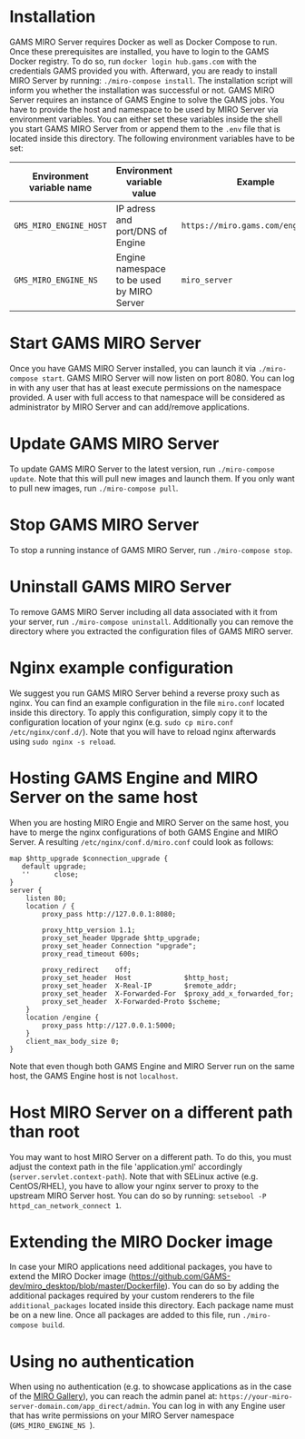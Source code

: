 # Installation
GAMS MIRO Server requires Docker as well as Docker Compose to run. Once these prerequisites are installed, you have to login to the GAMS Docker registry. To do so, run `docker login hub.gams.com` with the credentials GAMS provided you with. Afterward, you are ready to install MIRO Server by running: `./miro-compose install`. The installation script will inform you whether the installation was successful or not.
GAMS MIRO Server requires an instance of GAMS Engine to solve the GAMS jobs. You have to provide the host and namespace to be used by MIRO Server via environment variables.
You can either set these variables inside the shell you start GAMS MIRO Server from or append them to the `.env` file that is located inside this directory. The following environment variables have to be set:

|Environment variable name|Environment variable value| Example |
|-------------------------|--------------------------|---------|
| `GMS_MIRO_ENGINE_HOST`    | IP adress and port/DNS of Engine|`https://miro.gams.com/engine/api`|
| `GMS_MIRO_ENGINE_NS `  | Engine namespace to be used by MIRO Server | `miro_server`|

# Start GAMS MIRO Server
Once you have GAMS MIRO Server installed, you can launch it via `./miro-compose start`. GAMS MIRO Server will now listen on port 8080. You can log in with any user that has at least execute permissions on the namespace provided. A user with full access to that namespace will be considered as administrator by MIRO Server and can add/remove applications.

# Update GAMS MIRO Server
To update GAMS MIRO Server to the latest version, run `./miro-compose update`. Note that this will pull new images and launch them. If you only want to pull new images, run `./miro-compose pull`.

# Stop GAMS MIRO Server
To stop a running instance of GAMS MIRO Server, run `./miro-compose stop`.

# Uninstall GAMS MIRO Server
To remove GAMS MIRO Server including all data associated with it from your server, run `./miro-compose uninstall`. Additionally you can remove the directory where you extracted the configuration files of GAMS MIRO server.

# Nginx example configuration
We suggest you run GAMS MIRO Server behind a reverse proxy such as nginx. You can find an example configuration in the file `miro.conf` located inside this directory. To apply this configuration, simply copy it to the configuration location of your nginx (e.g. `sudo cp miro.conf /etc/nginx/conf.d/`). Note that you will have to reload nginx afterwards using `sudo nginx -s reload`.

# Hosting GAMS Engine and MIRO Server on the same host
When you are hosting MIRO Engie and MIRO Server on the same host, you have to merge the nginx configurations of both GAMS Engine and MIRO Server. A resulting `/etc/nginx/conf.d/miro.conf` could look as follows:

```
map $http_upgrade $connection_upgrade {
   default upgrade;
   ''      close;
}
server {
    listen 80;
    location / {
        proxy_pass http://127.0.0.1:8080;

        proxy_http_version 1.1;
        proxy_set_header Upgrade $http_upgrade;
        proxy_set_header Connection "upgrade";
        proxy_read_timeout 600s;

        proxy_redirect    off;
        proxy_set_header  Host             $http_host;
        proxy_set_header  X-Real-IP        $remote_addr;
        proxy_set_header  X-Forwarded-For  $proxy_add_x_forwarded_for;
        proxy_set_header  X-Forwarded-Proto $scheme;
    }
    location /engine {
        proxy_pass http://127.0.0.1:5000;
    }
    client_max_body_size 0;
}
```

Note that even though both GAMS Engine and MIRO Server run on the same host, the GAMS Engine host is not `localhost`.  

# Host MIRO Server on a different path than root
You may want to host MIRO Server on a different path. To do this, you must adjust the context path in the file 'application.yml' accordingly (`server.servlet.context-path`).
Note that with SELinux active (e.g. CentOS/RHEL), you have to allow your nginx server to proxy to the upstream MIRO Server host. You can do so by running: `setsebool -P httpd_can_network_connect 1`.

# Extending the MIRO Docker image
In case your MIRO applications need additional packages, you have to extend the MIRO Docker image (https://github.com/GAMS-dev/miro_desktop/blob/master/Dockerfile). You can do so by adding the additional packages required by your custom renderers to the file `additional_packages` located inside this directory. Each package name must be on a new line. Once all packages are added to this file, run `./miro-compose build`.

# Using no authentication
When using no authentication (e.g. to showcase applications as in the case of the [MIRO Gallery](https://miro.gams.com)), you can reach the admin panel at: `https://your-miro-server-domain.com/app_direct/admin`. You can log in with any Engine user that has write permissions on your MIRO Server namespace (`GMS_MIRO_ENGINE_NS `).
